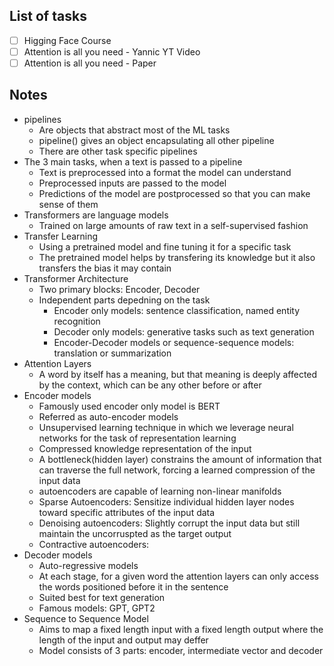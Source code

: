 ## List of tasks
- [ ] Higging Face Course
- [ ] Attention is all you need - Yannic YT Video
- [ ] Attention is all you need - Paper

## Notes
- pipelines
    - Are objects that abstract most of the ML tasks
    - pipeline() gives an object encapsulating all other pipeline
    - There are other task specific pipelines
- The 3 main tasks, when a text is passed to a pipeline
    - Text is preprocessed into a format the model can understand
    - Preprocessed inputs are passed to the model
    - Predictions of the model are postprocessed so that you can make sense of them
- Transformers are language models
    - Trained on large amounts of raw text in a self-supervised fashion
- Transfer Learning
    - Using a pretrained model and fine tuning it for a specific task
    - The pretrained model helps by transfering its knowledge but it also transfers the bias it may contain
- Transformer Architecture
    - Two primary blocks: Encoder, Decoder
    - Independent parts depedning on the task
        - Encoder only models: sentence classification, named entity recognition
        - Decoder only models: generative tasks such as text generation
        - Encoder-Decoder models or sequence-sequence models: translation or summarization
- Attention Layers
    - A word by itself has a meaning, but that meaning is deeply affected by the context, which can be any other before or after
- Encoder models
    - Famously used encoder only model is BERT
    - Referred as auto-encoder models
    - Unsupervised learning technique in which we leverage neural networks for the task of representation learning
    - Compressed knowledge representation of the input
    - A bottleneck(hidden layer) constrains the amount of information that can traverse the full network, forcing a learned compression of the input data
    - autoencoders are capable of learning non-linear manifolds
    - Sparse Autoencoders: Sensitize individual hidden layer nodes toward specific attributes of the input data
    - Denoising autoencoders: Slightly corrupt the input data but still maintain the uncorruspted as the target output
    - Contractive autoencoders: 
- Decoder models
    - Auto-regressive models
    - At each stage, for a given word the attention layers can only access the words positioned before it in the sentence
    - Suited best for text generation
    - Famous models: GPT, GPT2
- Sequence to Sequence Model
    - Aims to map a fixed length input with a fixed length output where the length of the input and output may deffer
    - Model consists of 3 parts: encoder, intermediate vector and decoder

